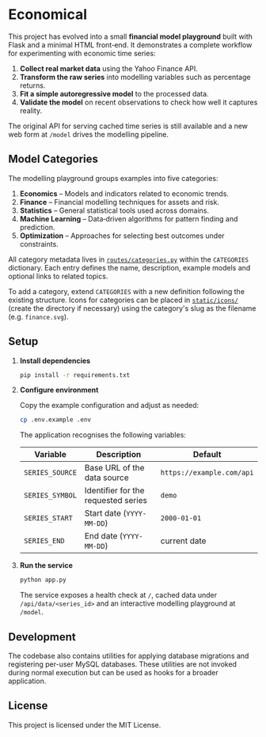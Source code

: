 # Economical

This project has evolved into a small **financial model playground** built
with Flask and a minimal HTML front‑end. It demonstrates a complete
workflow for experimenting with economic time series:

1. **Collect real market data** using the Yahoo Finance API.
2. **Transform the raw series** into modelling variables such as
   percentage returns.
3. **Fit a simple autoregressive model** to the processed data.
4. **Validate the model** on recent observations to check how well it
   captures reality.

The original API for serving cached time series is still available and a
new web form at `/model` drives the modelling pipeline.

## Model Categories

The modelling playground groups examples into five categories:

1. **Economics** – Models and indicators related to economic trends.
2. **Finance** – Financial modelling techniques for assets and risk.
3. **Statistics** – General statistical tools used across domains.
4. **Machine Learning** – Data‑driven algorithms for pattern finding and prediction.
5. **Optimization** – Approaches for selecting best outcomes under constraints.

All category metadata lives in [`routes/categories.py`](routes/categories.py)
within the `CATEGORIES` dictionary. Each entry defines the name,
description, example models and optional links to related topics.

To add a category, extend `CATEGORIES` with a new definition following the
existing structure. Icons for categories can be placed in
[`static/icons/`](static/icons) (create the directory if necessary) using the
category's slug as the filename (e.g. `finance.svg`).

## Setup

1. **Install dependencies**

   ```bash
   pip install -r requirements.txt
   ```

2. **Configure environment**

   Copy the example configuration and adjust as needed:

   ```bash
   cp .env.example .env
   ```

   The application recognises the following variables:

   | Variable | Description | Default |
   | --- | --- | --- |
   | `SERIES_SOURCE` | Base URL of the data source | `https://example.com/api` |
   | `SERIES_SYMBOL` | Identifier for the requested series | `demo` |
   | `SERIES_START` | Start date (`YYYY-MM-DD`) | `2000-01-01` |
   | `SERIES_END` | End date (`YYYY-MM-DD`) | current date |

3. **Run the service**

   ```bash
   python app.py
   ```

   The service exposes a health check at `/`, cached data under
   `/api/data/<series_id>` and an interactive modelling playground at
   `/model`.

## Development

The codebase also contains utilities for applying database migrations and registering per-user MySQL databases. These utilities are not invoked during normal execution but can be used as hooks for a broader application.

## License

This project is licensed under the MIT License.
